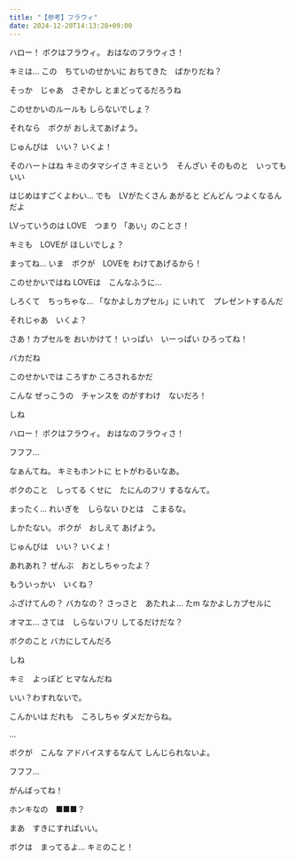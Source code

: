 ```yaml
---
title: "【参考】フラウィ"
date: 2024-12-20T14:13:28+09:00
---
```

ハロー！
ボクはフラウィ。
おはなのフラウィさ！

キミは…
この　ちていのせかいに
おちてきた　ばかりだね？

そっか　じゃあ　さぞかし
とまどってるだろうね

このせかいのルールも
しらないでしょ？

それなら　ボクが
おしえてあげよう。

じゅんびは　いい？
いくよ！


そのハートはね
キミのタマシイさ
キミという　そんざい
そのものと　いってもいい

はじめはすごくよわい…
でも　LVがたくさん
あがると どんどん
つよくなるんだよ

LVっていうのは
LOVE　つまり
「あい」のことさ！

キミも　LOVEが
ほしいでしょ？

まってね…
いま　ボクが　LOVEを
わけてあげるから！

このせかいではね
LOVEは　こんなふうに…

しろくて　ちっちゃな…
「なかよしカプセル」に
いれて　プレゼントするんだ

それじゃあ　いくよ？

さあ！カプセルを
おいかけて！
いっぱい　いーっぱい
ひろってね！

バカだね

このせかいでは
ころすか
ころされるかだ

こんな
ぜっこうの　チャンスを
のがすわけ　ないだろ！

しね



ハロー！
ボクはフラウィ。
おはなのフラウィさ！

フフフ…

なぁんてね。
キミもホントに
ヒトがわるいなあ。

ボクのこと　しってる
くせに　たにんのフリ
するなんて。

まったく…
れいぎを　しらない
ひとは　こまるな。

しかたない。
ボクが　おしえて
あげよう。

じゅんびは　いい？
いくよ！


あれあれ？
ぜんぶ　おとしちゃったよ？

もういっかい　いくね？

ふざけてんの？
バカなの？
さっさと　あたれよ…
たm
なかよしカプセルに

オマエ…
さては　しらないフリ
してるだけだな？

ボクのこと
バカにしてんだろ

しね


キミ　よっぽど
ヒマなんだね


いい？わすれないで。

こんかいは
だれも　ころしちゃ
ダメだからね。

…

ボクが　こんな
アドバイスするなんて
しんじられないよ。

フフフ…

がんばってね！


ホンキなの　■■■？

まあ　すきにすればいい。

ボクは　まってるよ…
キミのこと！
